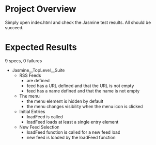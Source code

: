 # Project Overview
 Simply open index.html and check the Jasmine test results. All should be succeed.

# Expected Results
9 specs, 0 failures
 * Jasmine__TopLevel__Suite
   * RSS Feeds
     - are defined
     - feed has a URL defined and that the URL is not empty
     - feed has a name defined and that the name is not empty
   * The menu
     - the menu element is hidden by default
     - the menu changes visibility when the menu icon is clicked
   * Initial Entries
     - loadFeed is called
     - loadFeed loads at least a single entry element
   * New Feed Selection
     - loadFeed function is called for a new feed load
     - new feed is loaded by the loadFeed function

